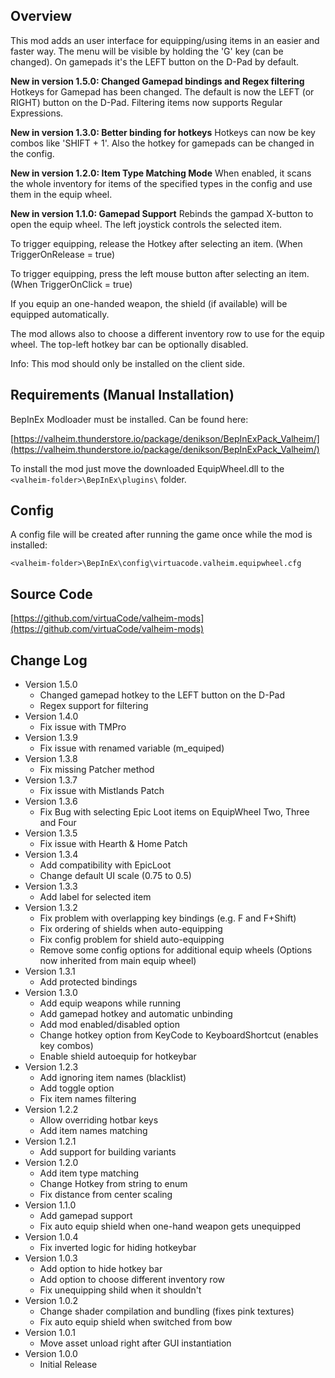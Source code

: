 ## Overview

This mod adds an user interface for equipping/using items in an easier and faster way. The menu will be visible by holding the 'G' key (can be changed). On gamepads it's the LEFT button on the D-Pad by default.

**New in version 1.5.0: Changed Gamepad bindings and Regex filtering**
Hotkeys for Gamepad has been changed. The default is now the LEFT (or RIGHT) button on the D-Pad. 
Filtering items now supports Regular Expressions.

**New in version 1.3.0: Better binding for hotkeys**
Hotkeys can now be key combos like 'SHIFT + 1'. Also the hotkey for gamepads can be changed in the config.

**New in version 1.2.0: Item Type Matching Mode**
When enabled, it scans the whole inventory for items of the specified types in the config and use them in the equip wheel.

**New in version 1.1.0: Gamepad Support**
Rebinds the gampad X-button to open the equip wheel. The left joystick controls the selected item.


To trigger equipping, release the Hotkey after selecting an item. (When TriggerOnRelease = true)

To trigger equipping, press the left mouse button after selecting an item. (When TriggerOnClick = true)

If you equip an one-handed weapon, the shield (if available) will be equipped automatically. 

The mod allows also to choose a different inventory row to use for the equip wheel.
The top-left hotkey bar can be optionally disabled.

Info: This mod should only be installed on the client side.


## Requirements (Manual Installation)

BepInEx Modloader must be installed. Can be found here:

[https://valheim.thunderstore.io/package/denikson/BepInExPack_Valheim/](https://valheim.thunderstore.io/package/denikson/BepInExPack_Valheim/)

To install the mod just move the downloaded EquipWheel.dll to the `<valheim-folder>\BepInEx\plugins\` folder.


## Config

A config file will be created after running the game once while the mod is installed:

`<valheim-folder>\BepInEx\config\virtuacode.valheim.equipwheel.cfg`

## Source Code

[https://github.com/virtuaCode/valheim-mods](https://github.com/virtuaCode/valheim-mods)

## Change Log
- Version 1.5.0
    - Changed gamepad hotkey to the LEFT button on the D-Pad
    - Regex support for filtering
- Version 1.4.0
    - Fix issue with TMPro
- Version 1.3.9
    - Fix issue with renamed variable (m_equiped)
- Version 1.3.8
    - Fix missing Patcher method
- Version 1.3.7
    - Fix issue with Mistlands Patch
- Version 1.3.6
    - Fix Bug with selecting Epic Loot items on EquipWheel Two, Three and Four
- Version 1.3.5
    - Fix issue with Hearth & Home Patch
- Version 1.3.4
    - Add compatibility with EpicLoot
    - Change default UI scale (0.75 to 0.5)
- Version 1.3.3
    - Add label for selected item
- Version 1.3.2
    - Fix problem with overlapping key bindings (e.g. F and F+Shift)
    - Fix ordering of shields when auto-equipping
    - Fix config problem for shield auto-equipping
    - Remove some config options for additional equip wheels (Options now inherited from main equip wheel)
- Version 1.3.1
    - Add protected bindings
- Version 1.3.0
    - Add equip weapons while running
    - Add gamepad hotkey and automatic unbinding
    - Add mod enabled/disabled option
    - Change hotkey option from KeyCode to KeyboardShortcut (enables key combos)
    - Enable shield autoequip for hotkeybar
- Version 1.2.3
    - Add ignoring item names (blacklist)
    - Add toggle option
    - Fix item names filtering
- Version 1.2.2
    - Allow overriding hotbar keys
    - Add item names matching
- Version 1.2.1
    - Add support for building variants
- Version 1.2.0
    - Add item type matching
    - Change Hotkey from string to enum
    - Fix distance from center scaling
- Version 1.1.0
    - Add gamepad support
    - Fix auto equip shield when one-hand weapon gets unequipped
- Version 1.0.4
    - Fix inverted logic for hiding hotkeybar
- Version 1.0.3
    - Add option to hide hotkey bar
    - Add option to choose different inventory row
    - Fix unequipping shild when it shouldn't
- Version 1.0.2
    - Change shader compilation and bundling (fixes pink textures)
    - Fix auto equip shield when switched from bow
- Version 1.0.1
    - Move asset unload right after GUI instantiation
- Version 1.0.0
    - Initial Release

